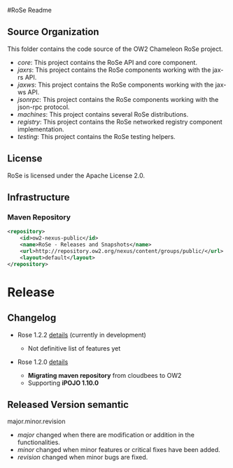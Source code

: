 #RoSe Readme 

## Source Organization

This folder contains the code source of the OW2 Chameleon RoSe project.

  - _core_: This project contains the RoSe API and core component.  
  - _jaxrs_: This project contains the RoSe components working with the jax-rs API.
  - _jaxws_: This project contains the RoSe components working with the jax-ws API.
  - _jsonrpc_: This project contains the RoSe components working with the json-rpc protocol.
  - _machines_: This project contains several RoSe distributions. 
  - _registry_: This project contains the RoSe networked registry component implementation.
  - _testing_: This project contains the RoSe testing helpers.  

## License

RoSe is licensed under the Apache License 2.0.

## Infrastructure

### Maven Repository 
		
```xml
<repository>
	<id>ow2-nexus-public</id>
	<name>RoSe - Releases and Snapshots</name>
	<url>http://repository.ow2.org/nexus/content/groups/public/</url>
	<layout>default</layout>
</repository>
```

# Release

## Changelog

* Rose 1.2.2 [details](https://github.com/ow2-chameleon/arvensis/issues?milestone=2&page=1&state=closed) (currently in development) 
	* Not definitive list of features yet

* Rose 1.2.0 [details](http://github.com/ow2-chameleon/arvensis/issues?milestone=4&state=closed) 
	* **Migrating maven repository** from cloudbees to OW2
	* Supporting **iPOJO 1.10.0**

## Released Version semantic

 major.minor.revision 

 * _major_ changed when there are modification or addition in the functionalities. 
 * _minor_ changed when minor features or critical fixes have been added.
 * _revision_ changed when minor bugs are fixed.

